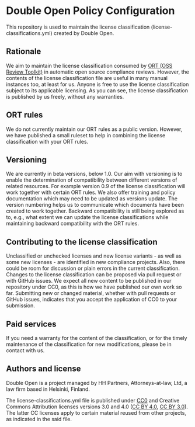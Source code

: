 <!---
SPDX-FileCopyrightText: 2021 HH Partners, Attorneys-at-law Ltd <doubleopen@hhpartners.fi>
SPDX-License-Identifier: CC0-1.0
-->

# Double Open Policy Configuration

This repository is used to maintain the license classification (license-classifications.yml) created by Double Open.

## Rationale

We aim to maintain the license classification consumed by [ORT (OSS Review Toolkit)](https://github.com/oss-review-toolkit/ort) in automatic open source compliance reviews. However, the contents of the license classification file are useful in many manual instances too, at least for us. Anyone is free to use the license classification subject to its applicable licensing. As you can see, the license classification is published by us freely, without any warranties.

## ORT rules

We do not currently maintain our ORT rules as a public version. However, we have published a small ruleset to help in combining the license classification with your ORT rules.

## Versioning

We are currently in beta versions, below 1.0. Our aim with versioning is to enable the determination of compatibility between different versions of related resources. For example version 0.9 of the license classification will work together with certain ORT rules. We also offer training and policy documentation which may need to be updated as versions update. The version numbering helps us to communicate which documents have been created to work together. Backward compatibility is still being explored as to, e.g., what extent we can update the license classifications while maintaining backward compatibility with the ORT rules.

## Contributing to the license classification

Unclassified or unchecked licenses and new license variants - as well as some new licenses - are identified in new compliance projects. Also, there could be room for discussion or plain errors in the current classification. Changes to the license classification can be proposed via pull request or with GitHub issues. We expect all new content to be published in our repository under CC0, as this is how we have published our own work so far. Submitting new or changed material, whether with pull requests or GitHub issues, indicates that you accept the application of CC0 to your submission.

## Paid services

If you need a warranty for the content of the classification, or for the timely maintenance of the classification for new modifications, please be in contact with us.

## Authors and license

Double Open is a project managed by HH Partners, Attorneys-at-law, Ltd, a law firm based in Helsinki, Finland.

The license-classifications.yml file is published under [CC0](https://creativecommons.org/publicdomain/zero/1.0/) and Creative Commons Attribution licenses versions 3.0 and 4.0 ([CC BY 4.0](https://creativecommons.org/licenses/by/4.0/), [CC BY 3.0](https://creativecommons.org/licenses/by/3.0/)). The latter CC licenses apply to certain material reused from other projects, as indicated in the said file.
